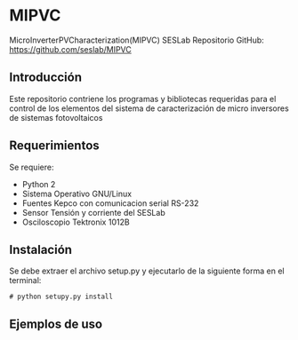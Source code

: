 # MIPVC
MicroInverterPVCharacterization(MIPVC) SESLab
Repositorio GitHub:
https://github.com/seslab/MIPVC

## Introducción
Este repositorio contriene los programas y bibliotecas requeridas para el control de los elementos del sistema de caracterización de micro inversores de sistemas fotovoltaicos

## Requerimientos
Se requiere:
 * Python 2
 * Sistema Operativo GNU/Linux
 * Fuentes Kepco con comunicacion serial RS-232
 * Sensor Tensión y corriente del SESLab
 * Osciloscopio Tektronix 1012B

## Instalación
Se debe extraer el archivo setup.py y ejecutarlo de la siguiente forma en el terminal:

    # python setupy.py install

## Ejemplos de uso